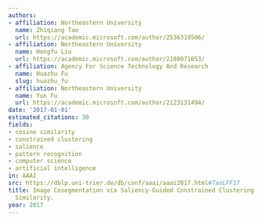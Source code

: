 ```yaml
---
authors:
- affiliation: Northeastern University
  name: Zhiqiang Tao
  url: https://academic.microsoft.com/author/2536319506/
- affiliation: Northeastern University
  name: Hongfu Liu
  url: https://academic.microsoft.com/author/2108071053/
- affiliation: Agency For Science Technology And Research
  name: Huazhu Fu
  slug: huazhu_fu
- affiliation: Northeastern University
  name: Yun Fu
  url: https://academic.microsoft.com/author/2123131494/
date: '2017-01-01'
estimated_citations: 30
fields:
- cosine similarity
- constrained clustering
- salience
- pattern recognition
- computer science
- artificial intelligence
in: AAAI
src: https://dblp.uni-trier.de/db/conf/aaai/aaai2017.html#TaoLFF17
title: Image Cosegmentation via Saliency-Guided Constrained Clustering with Cosine
  Similarity.
year: 2017
---
```

